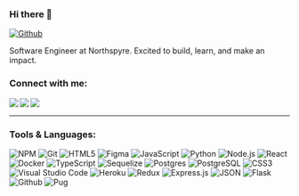 <!--

![Bootstrap](https://img.shields.io/badge/bootstrap-%23563D7C.svg?style=for-the-badge&logo=bootstrap&logoColor=white)
[<img src="https://img.icons8.com/fluent/48/000000/facebook-new.png" width="3.5%"/>](https://www.facebook.com/celestewinterton/)  &nbsp; 
[<img src="https://img.icons8.com/color/48/000000/twitter.png" width="3.5%"/>](https://twitter.com/celestewinterton)  &nbsp; 
[<img src="https://github.com/sciencepal/sciencepal/blob/master/assets/discord-round.svg" width="3.5%"/>](https://discord.gg/MnUUbHe)  &nbsp; 
-->
### Hi there 👋
[![Github](https://img.shields.io/github/followers/celestewinterton?label=Follow&style=social)](https://github.com/celestewinterton) 
<!-- ![](https://visitor-badge.glitch.me/badge?page_id=celestewinterton.celestewinterton) -->

Software Engineer at Northspyre. Excited to build, learn, and make an impact.

<!-- Software developer hoping to make an impact through web3 and crypto. <br/>
Formerly finance @ Intel, completed App Academy and looking for my next role. -->

### Connect with me: 
  
<a href="https://www.linkedin.com/in/celestewinterton/" target="_blank">
  <img align="left"  src="https://img.shields.io/badge/LinkedIn-0077B5?style=for-the-badge&logo=linkedin&logoColor=white" />
</a>
<a href="https://angel.co/celeste-winterton" target="_blank">
    <img align="left"  src="https://img.shields.io/badge/AngelList-%23D4D4D4.svg?style=for-the-badge&logo=AngelList&logoColor=black" />
 </a>
<a href="mailto:celestewinterton@gmail.com" target="_blank">
   <img align="left"src="https://img.shields.io/badge/Gmail-D14836?style=for-the-badge&logo=gmail&logoColor=white" />
</a>

<br>

**************

### Tools & Languages:
![NPM](https://img.shields.io/badge/npm-D87060?style=for-the-badge&logo=npm&logoColor=white) 
![Git](https://img.shields.io/badge/git-E78C60?style=for-the-badge&logo=git&logoColor=white) 
![HTML5](https://img.shields.io/badge/html5-E3A964?style=for-the-badge&logo=html5&logoColor=white) 
![Figma](https://img.shields.io/badge/figma-D6C166?style=for-the-badge&logo=figma&logoColor=white) 
![JavaScript](https://img.shields.io/badge/javascript-B7C965?style=for-the-badge&logo=javascript&logoColor=white) 
![Python](https://img.shields.io/badge/python-90BA68?style=for-the-badge&logo=python&logoColor=white) 
![Node.js](https://img.shields.io/badge/Node.js-6DA583?style=for-the-badge&logo=nodedotjs&logoColor=white) 
![React](https://img.shields.io/badge/react-4D9186?style=for-the-badge&logo=react&logoColor=white) 
![Docker](https://img.shields.io/badge/docker-48828C?style=for-the-badge&logo=docker&logoColor=white) 
![TypeScript](https://img.shields.io/badge/typescript-4D7396?style=for-the-badge&logo=typescript&logoColor=white) 
![Sequelize](https://img.shields.io/badge/Sequelize-5B6593?style=for-the-badge&logo=sequelize&logoColor=white) 
![Postgres](https://img.shields.io/badge/postgres-6C5A8C?style=for-the-badge&logo=postgresql&logoColor=white) 
![PostgreSQL](https://img.shields.io/badge/PostgreSQL-7D5386?style=for-the-badge&logo=postgresql&logoColor=white) 
![CSS3](https://img.shields.io/badge/css3-8D4D7E?style=for-the-badge&logo=css3&logoColor=white) 
![Visual Studio Code](https://img.shields.io/badge/Visual%20Studio%20Code-9C4874?style=for-the-badge&logo=visual-studio-code&logoColor=white) 
![Heroku](https://img.shields.io/badge/Heroku-A6446A?style=for-the-badge&logo=heroku&logoColor=white) 
![Redux](https://img.shields.io/badge/Redux-B04161?style=for-the-badge&logo=redux&logoColor=white) 
![Express.js](https://img.shields.io/badge/express.js-C33F59?style=for-the-badge&logo=express&logoColor=white) 
![JSON](https://img.shields.io/badge/json-D03C52?style=for-the-badge&logo=json&logoColor=white) 
![Flask](https://img.shields.io/badge/Flask-DA404C?style=for-the-badge&logo=flask&logoColor=white) 
![Github](https://img.shields.io/badge/GitHub-E2454E?style=for-the-badge&logo=github&logoColor=white) 
![Pug](https://img.shields.io/badge/Pug-ED4958?style=for-the-badge&logo=pug&logoColor=A86454) 

<!--
![NPM](https://img.shields.io/badge/npm-CB3837?style=for-the-badge&logo=npm&logoColor=white) 
![Git](https://img.shields.io/badge/git-%23F05033.svg?style=for-the-badge&logo=git&logoColor=white) 
![HTML5](https://img.shields.io/badge/html5-%23E34F26.svg?style=for-the-badge&logo=html5&logoColor=white)
![Figma](https://img.shields.io/badge/figma-%23F24E1E.svg?style=for-the-badge&logo=figma&logoColor=white)
![JavaScript](https://img.shields.io/badge/javascript-%23323330.svg?style=for-the-badge&logo=javascript&color=%23F7DF1E&logoColor=white)
![Python](https://img.shields.io/badge/-Python-F9DC3E.svg?logo=Python&style=for-the-badge)
![Node.js](https://img.shields.io/badge/Node.js-339933?style=for-the-badge&logo=nodedotjs&logoColor=white)
![React](https://img.shields.io/badge/react%20-%2300D9FF.svg?&style=for-the-badge&logo=react&logoColor=white)
![Docker](https://img.shields.io/badge/docker-%230db7ed.svg?style=for-the-badge&logo=docker&logoColor=white)
![TypeScript](https://img.shields.io/badge/typeScript-%23316192.svg?style=for-the-badge&logo=typescript&logoColor=white)
![Sequelize](https://img.shields.io/badge/Sequelize-52B0E7?style=for-the-badge&logo=Sequelize&logoColor=white) 
![Postgres](https://img.shields.io/badge/postgres-%23316192.svg?style=for-the-badge&logo=postgresql&logoColor=white)
![PostgreSQL](https://img.shields.io/badge/PostgreSQL-316192?style=for-the-badge&logo=postgresql&logoColor=white)
![CSS3](https://img.shields.io/badge/css3-%231572B6.svg?style=for-the-badge&logo=css3&logoColor=white) 
![Visual Studio Code](https://img.shields.io/badge/Visual%20Studio%20Code-0078d7.svg?style=for-the-badge&logo=visual-studio-code&logoColor=white)
![Heroku](https://img.shields.io/badge/Heroku-430098?style=for-the-badge&logo=heroku&logoColor=white) 
![Redux](https://img.shields.io/badge/Redux-593D88?style=for-the-badge&logo=redux&logoColor=white) 
![Express.js](https://img.shields.io/badge/express.js-%23404d59.svg?style=for-the-badge&logo=express&logoColor=%2361DAFB)
![JSON](https://img.shields.io/badge/json-5E5C5C?style=for-the-badge&logo=json&logoColor=white) 
![Flask](https://img.shields.io/badge/Flask-000000?style=for-the-badge&logo=flask&logoColor=white)
![Github](https://img.shields.io/badge/GitHub-100000?style=for-the-badge&logo=github&logoColor=white)
![Pug](https://img.shields.io/badge/Pug-FFF?style=for-the-badge&logo=pug&logoColor=A86454)
 -->

<!-- [![Top Langs](https://github-readme-stats.vercel.app/api/top-langs/?username=celestewinterton&layout=compact)](https://github.com/anuraghazra/github-readme-stats)
 -->
 
<!--  ![Anurag's GitHub stats](https://github-readme-stats.vercel.app/api?username=celestewinterton&show_icons=true&theme=tokyonight) 

Note: Available ranks are S+ (top 1%), S (top 25%), A++ (top 45%), A+ (top 60%), and B+ (everyone). The values are calculated by using the cumulative distribution function using commits, contributions, issues, stars, pull requests, followers, and owned repositories -->

<!-- <p>
  <img alt="TypeScript" src="https://img.shields.io/badge/-TypeScript-007ACC?style=flat-square&logo=typescript&logoColor=white" />
  <img alt="angular" src="https://img.shields.io/badge/-Angular-DD0031?style=flat-square&logo=angular&logoColor=white" />
  <img alt="Brave browser" src="https://img.shields.io/badge/-Brave_Browser-FB542B?style=flat-square&logo=brave&logoColor=white" />

[![Buymeacoffee](https://badgen.net/badge/icon/buymeacoffee?icon=buymeacoffee&label)](https://https://www.buymeacoffee.com/)
[![CircleCI](https://badgen.net/badge/icon/circleci?icon=circleci&label)](https://https://circleci.com/)
[![Discord](https://badgen.net/badge/icon/discord?icon=discord&label)](https://https://discord.com/)
[![BitCoin](https://badgen.net/badge/icon/bitcoin?icon=bitcoin&label)](https://bitcoin.org)


</p> -->
  
<!-- ### Projects:

<a href="https://coinblock-trading.herokuapp.com/" target="_blank" rel="noopener noreferrer">Coinblock</a> - Coinbase clone <br />
<a href="https://chatter-with-us.herokuapp.com/" target="_blank" rel="noopener noreferrer">Chatter</a> - Slack clone <br />
<a href="https://seat-me-guestly.herokuapp.com/" target="_blank" rel="noopener noreferrer">Guestly</a> - Wedding RSVPs site <br /> -->

  
<!-- <table>
  <tbody>
    <tr>
      <td width="25%" align="center">
        <a href="https://seat-me-guestly.herokuapp.com/" target="_blank" rel="noopener noreferrer">
          <img alt=""
               src="https://user-images.githubusercontent.com/96894806/167314592-c92f6531-bb7d-45c6-a984-5f4d75112a30.png" />
        </a>
      </td>
      <td width="25%" align="center">
        <a href="https://chatter-with-us.herokuapp.com/" target="_blank" rel="noopener noreferrer">
          <img alt=""
               src="https://user-images.githubusercontent.com/96894806/171545128-499b5eec-fe19-407b-9eb9-d990adc1b875.png" />
        </a>
      </td>
      <td width="25%" align="center">
        <a href="https://coinblock-trading.herokuapp.com/" target="_blank" rel="noopener noreferrer">
          <img alt=""
               src="https://user-images.githubusercontent.com/96894806/174206697-9d35ff0c-5716-4c4d-a3e6-01b30604dd04.png" />
        </a>
      </td>
      <td width="25%" align="center"><a href="#">More projects <br/>coming soon!</a></td>
      <td width="25%" align="center"></td>
    </tr>
  </tbody>
</table> -->
<!--  [![Readme Card](https://github-readme-stats.vercel.app/api/pin/?username=celestewinterton&repo=coinblock&theme=gotham&card_width=500)](https://github.com/celestewinterton/coinblock) -->

